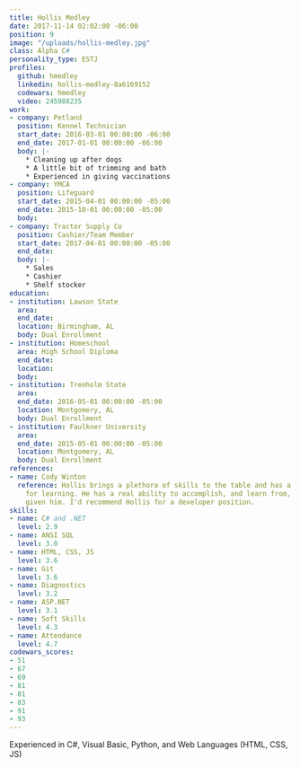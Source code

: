 ```yaml
---
title: Hollis Medley
date: 2017-11-14 02:02:00 -06:00
position: 9
image: "/uploads/hollis-medley.jpg"
class: Alpha C#
personality_type: ESTJ
profiles:
  github: hmedley
  linkedin: hollis-medley-8a6169152
  codewars: hmedley
  video: 245988235
work:
- company: Petland
  position: Kennel Technician
  start_date: 2016-03-01 00:00:00 -06:00
  end_date: 2017-01-01 00:00:00 -06:00
  body: |-
    * Cleaning up after dogs
    * A little bit of trimming and bath
    * Experienced in giving vaccinations
- company: YMCA
  position: Lifeguard
  start_date: 2015-04-01 00:00:00 -05:00
  end_date: 2015-10-01 00:00:00 -05:00
  body: 
- company: Tractor Supply Co
  position: Cashier/Team Member
  start_date: 2017-04-01 00:00:00 -05:00
  end_date: 
  body: |-
    * Sales
    * Cashier
    * Shelf stocker
education:
- institution: Lawson State
  area: 
  end_date: 
  location: Birmingham, AL
  body: Dual Enrollment
- institution: Homeschool
  area: High School Diploma
  end_date: 
  location: 
  body: 
- institution: Trenholm State
  area: 
  end_date: 2016-05-01 00:00:00 -05:00
  location: Montgomery, AL
  body: Dual Enrollment
- institution: Faulkner University
  area: 
  end_date: 2015-05-01 00:00:00 -05:00
  location: Montgomery, AL
  body: Dual Enrollment
references:
- name: Cody Winton
  reference: Hollis brings a plethora of skills to the table and has a real knack
    for learning. He has a real ability to accomplish, and learn from, any problem
    given him. I'd recommend Hollis for a developer position.
skills:
- name: C# and .NET
  level: 2.9
- name: ANSI SQL
  level: 3.0
- name: HTML, CSS, JS
  level: 3.6
- name: Git
  level: 3.6
- name: Diagnostics
  level: 3.2
- name: ASP.NET
  level: 3.1
- name: Soft Skills
  level: 4.3
- name: Attendance
  level: 4.7
codewars_scores:
- 51
- 67
- 69
- 81
- 81
- 83
- 91
- 93
---
```


Experienced in C#, Visual Basic, Python, and Web Languages (HTML, CSS, JS)
